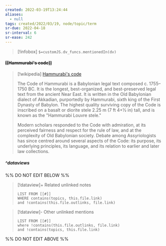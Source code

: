 ```yaml
---
created: 2022-03-19T13:24:44 
aliases:
  - null
tags: created/2022/03/19, node/topic/term
sr-due: 2022-04-18
sr-interval: 6
sr-ease: 242
---
```

> [!infobox]
`$=customJS.dv_funcs.mentionedIn(dv)`

#### <s class="topic-title">[[Hammurabi's code]]</s>

> [!wikipedia] [Hammurabi's code](https://en.wikipedia.org/wiki/Code%20of%20Hammurabi)
> 
> The Code of Hammurabi is a Babylonian legal text composed c. 1755–1750 BC. It is the longest, best-organized, and best-preserved legal text from the ancient Near East. It is written in the Old Babylonian dialect of Akkadian, purportedly by Hammurabi, sixth king of the First Dynasty of Babylon. The highest quality surviving copy of the Code is inscribed on a basalt or diorite stele 2.25 m (7 ft 4+1⁄2 in) tall, and is known as the "Hammurabi Louvre stele." 
> 
> Modern scholars responded to the Code with admiration, at its perceived fairness and respect for the rule of law, and at the complexity of Old Babylonian society. Debate among Assyriologists has since centred around several aspects of the Code: its purpose, its underlying principles, its language, and its relation to earlier and later law collections.
> 


##### ^dataviews

%% DO NOT EDIT BELOW %%
> [!dataview]+ Related unlinked notes
> ```dataview
> LIST FROM [[#]]
> WHERE contains(topics, this.file.link)
> and !contains(this.file.outlinks, file.link)
> ```
 
> [!dataview]- Other unlinked mentions
> ```dataview
> LIST FROM [[#]]
> where !contains(this.file.outlinks, file.link)
> and !contains(topics, this.file.link)
> ```

%% DO NOT EDIT ABOVE %%